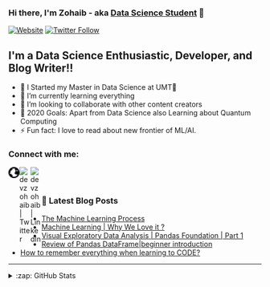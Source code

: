 ### Hi there, I'm Zohaib - aka [Data Science Student][website] 👋

[![Website](https://img.shields.io/website?label=devzohaib.me&style=for-the-badge&url=https%3A%2F%2Fdevzohaib.me)](https://devzohaib.me)
[![Twitter Follow](https://img.shields.io/twitter/follow/devzohaib?color=1DA1F2&logo=twitter&style=for-the-badge)](https://twitter.com/intent/follow?original_referer=https%3A%2F%2Fgithub.com%2Fdevzohaib&screen_name=devzohaib)

## I'm a Data Science Enthusiastic, Developer, and Blog Writer!!

- 🔭 I Started my Master in Data Science at UMT🤣 
- 🌱 I’m currently learning everything 
- 👯 I’m looking to collaborate with other content creators
- 🥅 2020 Goals: Apart from Data Science also Learning about Quantum Computing 
- ⚡ Fun fact: I love to read about new frontier of ML/AI.


### Connect with me:

[<img align="left" alt="devzohaib.me" width="22px" src="https://raw.githubusercontent.com/iconic/open-iconic/master/svg/globe.svg" />][website]
[<img align="left" alt="devzohaib | Twitter" width="22px" src="https://cdn.jsdelivr.net/npm/simple-icons@v3/icons/twitter.svg" />][twitter]
[<img align="left" alt="devzohaib | LinkedIn" width="22px" src="https://cdn.jsdelivr.net/npm/simple-icons@v3/icons/linkedin.svg" />][linkedin]

<br />
<br />

### 📕 Latest Blog Posts

<!-- BLOG-POST-LIST:START -->
- [The Machine Learning Process](https://medium.com/swlh/the-machine-learning-process-3f6bc51965ac?source=rss-748191508273------2)
- [Machine Learning | Why We Love it ?](https://medium.com/analytics-vidhya/machine-learning-why-we-love-it-802bdc74ef69?source=rss-748191508273------2)
- [Visual Exploratory Data Analysis | Pandas Foundation | Part 1](https://medium.com/swlh/visual-exploratory-data-analysis-pandas-foundation-part-1-1c083cf3e567?source=rss-748191508273------2)
- [Review of Pandas DataFrame|beginner introduction](https://medium.com/@devzohaib/review-of-pandas-dataframe-beginner-introduction-427af56e43ae?source=rss-748191508273------2)
- [How to remember everything when learning to CODE?](https://medium.com/@devzohaib/how-to-remember-everything-when-learning-to-code-39279ce3b823?source=rss-748191508273------2)
<!-- BLOG-POST-LIST:END -->

---
<details>
  <summary>:zap: GitHub Stats</summary>

  <img align="left" alt="devzohaib's GitHub Stats" src="https://github-readme-stats.devzohaib.vercel.app/api?username=devzohaib&show_icons=true&hide_border=true" />

</details>

[website]: https://devzohaib.me
[twitter]: https://twitter.com/devzohaib
[linkedin]: https://linkedin.com/in/dev-zohaib
